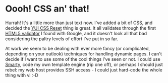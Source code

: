 # Oooh! CSS an' that!

Hurrah! It's a little more than just text now. I've added a bit of CSS, and decided the [YUI CSS Reset](http://developer.yahoo.com/yui/reset/) thing is great. It all validates through the first [HTML5 validator](http://html5.validator.nu/?=&doc=http://www.tomnomnom.com/) I found with Google, and it doesn't look all that bad considering the paltry levels of effort I've put in so far.

At work we seem to be dealing with ever more fancy (or complicated, depending on your outlook) techniques for handling dynamic pages. I can't decide if I want to use some of the cool things I've seen or not. I could use [Smarty](http://www.smarty.net/), code my own template engine (rip one off), or perhaps I should just rebel: my web host provides SSH access - I could just hard-code the whole thing with vi :-D